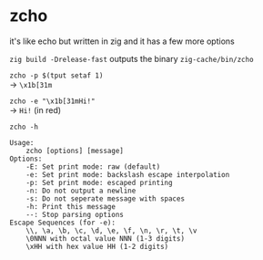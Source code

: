 # zcho

it's like echo but written in zig and it has a few more options

`zig build -Drelease-fast` outputs the binary `zig-cache/bin/zcho`

`zcho -p $(tput setaf 1)`  
→ `\x1b[31m`

`zcho -e "\x1b[31mHi!"`  
→ `Hi!` (in red)

`zcho -h`
```
Usage:
    zcho [options] [message]
Options:
    -E: Set print mode: raw (default)
    -e: Set print mode: backslash escape interpolation
    -p: Set print mode: escaped printing
    -n: Do not output a newline
    -s: Do not seperate message with spaces
    -h: Print this message
    --: Stop parsing options
Escape Sequences (for -e):
    \\, \a, \b, \c, \d, \e, \f, \n, \r, \t, \v
    \0NNN with octal value NNN (1-3 digits)
    \xHH with hex value HH (1-2 digits)
```